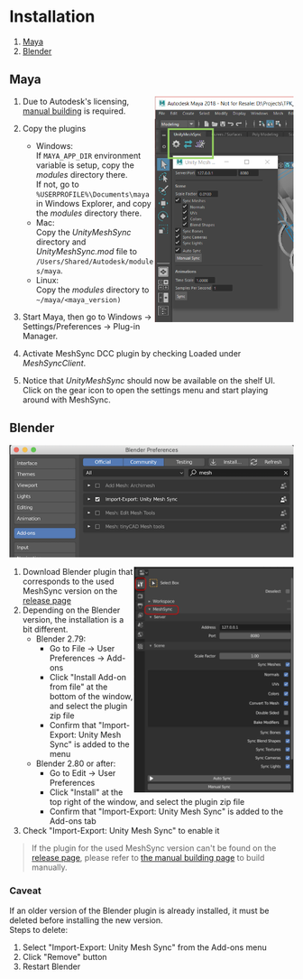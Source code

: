 # Installation

1. [Maya](#maya)
1. [Blender](#blender)

## Maya

<img align="right" src="../Images/MeshSyncClientMaya.png" height=400>

1. Due to Autodesk's licensing, [manual building](BuildDCCPlugins.md) is required.
1. Copy the plugins
   - Windows:   
     If `MAYA_APP_DIR` environment variable is setup, copy the *modules* directory there.  
     If not, go to `%USERPROFILE%\Documents\maya` in Windows Explorer, and copy the *modules* directory there.
   - Mac:   
     Copy the *UnityMeshSync* directory and *UnityMeshSync.mod* file to `/Users/Shared/Autodesk/modules/maya`.
   - Linux:  
     Copy the *modules* directory to `~/maya/<maya_version)`
  
  
1. Start Maya, then go to Windows -> Settings/Preferences -> Plug-in Manager.
1. Activate MeshSync DCC plugin by checking Loaded under *MeshSyncClient*.
1. Notice that *UnityMeshSync* should now be available on the shelf UI.  
  Click on the gear icon to open the settings menu and start playing around with MeshSync.
  
## Blender
  
![MeshSyncClientBlender_Installation](../Images/MeshSyncClientBlender_Installation.png)

<img align="right" src="../Images/MeshSyncClientBlender.png" height=400>

1. Download Blender plugin that corresponds to the used MeshSync version on the [release page](https://github.com/Unity-Technologies/MeshSyncDCCPlugin/releases) 
1. Depending on the Blender version, the installation is a bit different.
   - Blender 2.79:
     * Go to File -> User Preferences -> Add-ons
     * Click "Install Add-on from file" at the bottom of the window, and select the plugin zip file
     * Confirm that "Import-Export: Unity Mesh Sync" is added to the menu
   - Blender 2.80 or after:
     * Go to Edit -> User Preferences
     * Click "Install" at the top right of the window, and select the plugin zip file
     * Confirm that "Import-Export: Unity Mesh Sync" is added to the Add-ons tab
1. Check "Import-Export: Unity Mesh Sync" to enable it


> If the plugin for the used MeshSync version can't be found on the [release page](https://github.com/Unity-Technologies/MeshSyncDCCPlugin/releases), 
  please refer to [the manual building page](BuildDCCPlugins.md) to build manually.

### Caveat

If an older version of the Blender plugin is already installed, it must be deleted before installing the new version.   
Steps to delete:

1. Select "Import-Export: Unity Mesh Sync" from the Add-ons menu
1. Click "Remove" button
1. Restart Blender 

